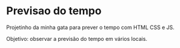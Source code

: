 # Previsao do tempo

Projetinho da minha gata para prever o tempo com HTML CSS e JS.

Objetivo: observar a previsão do tempo em vários locais.
